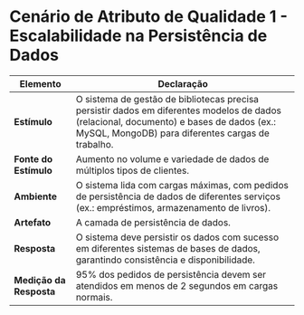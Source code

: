 # Cenário de Atributo de Qualidade 1 - Escalabilidade na Persistência de Dados

| **Elemento**  | **Declaração** |
|--------------|---------------|
| **Estímulo** | O sistema de gestão de bibliotecas precisa persistir dados em diferentes modelos de dados (relacional, documento) e bases de dados (ex.: MySQL, MongoDB) para diferentes cargas de trabalho. |
| **Fonte do Estímulo** | Aumento no volume e variedade de dados de múltiplos tipos de clientes. |
| **Ambiente** | O sistema lida com cargas máximas, com pedidos de persistência de dados de diferentes serviços (ex.: empréstimos, armazenamento de livros). |
| **Artefato** | A camada de persistência de dados. |
| **Resposta** | O sistema deve persistir os dados com sucesso em diferentes sistemas de bases de dados, garantindo consistência e disponibilidade. |
| **Medição da Resposta** | 95% dos pedidos de persistência devem ser atendidos em menos de 2 segundos em cargas normais. |
